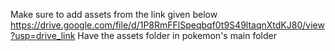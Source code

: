 Make sure to add assets from the link given below
https://drive.google.com/file/d/1P8RmFFlSpeqbqf0t9S49ltaqnXtdKJ80/view?usp=drive_link
Have the assets folder in pokemon's main folder
